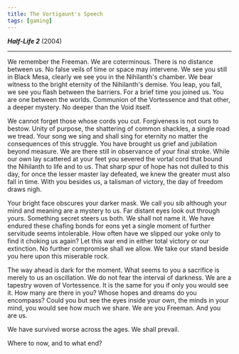 ```yaml
---
title: The Vortigaunt's Speech
tags: [gaming]
---
```


***Half-Life 2*** (2004)

-----

We remember the Freeman. We are coterminous.
There is no distance between us. No false veils of time or space may intervene.
We see you still in Black Mesa, clearly we see you in the Nihilanth's chamber.
We bear witness to the bright eternity of the Nihilanth's demise.
You leap, you fall, we see you flash between the barriers.
For a brief time you joined us. You are one between the worlds.
Communion of the Vortessence and that other, a deeper mystery. No deeper than the Void itself.

We cannot forget those whose cords you cut. Forgiveness is not ours to bestow.
Unity of purpose, the shattering of common shackles, a single road we tread.
Your song we sing and shall sing for eternity no matter the consequences of this struggle.
You have brought us grief and jubilation beyond measure.
We are there still in observance of your final stroke.
While our own lay scattered at your feet you severed the vortal cord that bound the Nihilanth to life and to us.
That sharp spur of hope has not dulled to this day, for once the lesser master lay defeated, we knew the greater must also fall in time.
With you besides us, a talisman of victory, the day of freedom draws nigh.

Your bright face obscures your darker mask.
We call you sib although your mind and meaning are a mystery to us.
Far distant eyes look out through yours.
Something secret steers us both. We shall not name it.
We have endured these chafing bonds for eons yet a single moment of further servitude seems intolerable.
How often have we slipped our yoke only to find it choking us again?
Let this war end in either total victory or our extinction. No further compromise shall we allow.
We take our stand beside you here upon this miserable rock.

The way ahead is dark for the moment.
What seems to you a sacrifice is merely to us an oscillation. We do not fear the interval of darkness.
We are a tapestry woven of Vortessence. It is the same for you if only you would see it.
How many are there in you? Whose hopes and dreams do you encompass?
Could you but see the eyes inside your own, the minds in your mind, you would see how much we share.
We are you Freeman. And you are us.

We have survived worse across the ages.
We shall prevail.

Where to now, and to what end?

